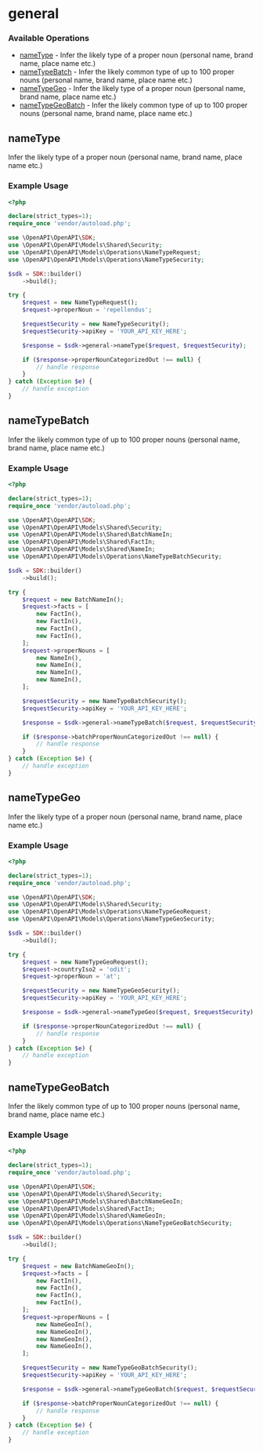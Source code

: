 # general

### Available Operations

* [nameType](#nametype) - Infer the likely type of a proper noun (personal name, brand name, place name etc.)
* [nameTypeBatch](#nametypebatch) - Infer the likely common type of up to 100 proper nouns (personal name, brand name, place name etc.)
* [nameTypeGeo](#nametypegeo) - Infer the likely type of a proper noun (personal name, brand name, place name etc.)
* [nameTypeGeoBatch](#nametypegeobatch) - Infer the likely common type of up to 100 proper nouns (personal name, brand name, place name etc.)

## nameType

Infer the likely type of a proper noun (personal name, brand name, place name etc.)

### Example Usage

```php
<?php

declare(strict_types=1);
require_once 'vendor/autoload.php';

use \OpenAPI\OpenAPI\SDK;
use \OpenAPI\OpenAPI\Models\Shared\Security;
use \OpenAPI\OpenAPI\Models\Operations\NameTypeRequest;
use \OpenAPI\OpenAPI\Models\Operations\NameTypeSecurity;

$sdk = SDK::builder()
    ->build();

try {
    $request = new NameTypeRequest();
    $request->properNoun = 'repellendus';

    $requestSecurity = new NameTypeSecurity();
    $requestSecurity->apiKey = 'YOUR_API_KEY_HERE';

    $response = $sdk->general->nameType($request, $requestSecurity);

    if ($response->properNounCategorizedOut !== null) {
        // handle response
    }
} catch (Exception $e) {
    // handle exception
}
```

## nameTypeBatch

Infer the likely common type of up to 100 proper nouns (personal name, brand name, place name etc.)

### Example Usage

```php
<?php

declare(strict_types=1);
require_once 'vendor/autoload.php';

use \OpenAPI\OpenAPI\SDK;
use \OpenAPI\OpenAPI\Models\Shared\Security;
use \OpenAPI\OpenAPI\Models\Shared\BatchNameIn;
use \OpenAPI\OpenAPI\Models\Shared\FactIn;
use \OpenAPI\OpenAPI\Models\Shared\NameIn;
use \OpenAPI\OpenAPI\Models\Operations\NameTypeBatchSecurity;

$sdk = SDK::builder()
    ->build();

try {
    $request = new BatchNameIn();
    $request->facts = [
        new FactIn(),
        new FactIn(),
        new FactIn(),
        new FactIn(),
    ];
    $request->properNouns = [
        new NameIn(),
        new NameIn(),
        new NameIn(),
        new NameIn(),
    ];

    $requestSecurity = new NameTypeBatchSecurity();
    $requestSecurity->apiKey = 'YOUR_API_KEY_HERE';

    $response = $sdk->general->nameTypeBatch($request, $requestSecurity);

    if ($response->batchProperNounCategorizedOut !== null) {
        // handle response
    }
} catch (Exception $e) {
    // handle exception
}
```

## nameTypeGeo

Infer the likely type of a proper noun (personal name, brand name, place name etc.)

### Example Usage

```php
<?php

declare(strict_types=1);
require_once 'vendor/autoload.php';

use \OpenAPI\OpenAPI\SDK;
use \OpenAPI\OpenAPI\Models\Shared\Security;
use \OpenAPI\OpenAPI\Models\Operations\NameTypeGeoRequest;
use \OpenAPI\OpenAPI\Models\Operations\NameTypeGeoSecurity;

$sdk = SDK::builder()
    ->build();

try {
    $request = new NameTypeGeoRequest();
    $request->countryIso2 = 'odit';
    $request->properNoun = 'at';

    $requestSecurity = new NameTypeGeoSecurity();
    $requestSecurity->apiKey = 'YOUR_API_KEY_HERE';

    $response = $sdk->general->nameTypeGeo($request, $requestSecurity);

    if ($response->properNounCategorizedOut !== null) {
        // handle response
    }
} catch (Exception $e) {
    // handle exception
}
```

## nameTypeGeoBatch

Infer the likely common type of up to 100 proper nouns (personal name, brand name, place name etc.)

### Example Usage

```php
<?php

declare(strict_types=1);
require_once 'vendor/autoload.php';

use \OpenAPI\OpenAPI\SDK;
use \OpenAPI\OpenAPI\Models\Shared\Security;
use \OpenAPI\OpenAPI\Models\Shared\BatchNameGeoIn;
use \OpenAPI\OpenAPI\Models\Shared\FactIn;
use \OpenAPI\OpenAPI\Models\Shared\NameGeoIn;
use \OpenAPI\OpenAPI\Models\Operations\NameTypeGeoBatchSecurity;

$sdk = SDK::builder()
    ->build();

try {
    $request = new BatchNameGeoIn();
    $request->facts = [
        new FactIn(),
        new FactIn(),
        new FactIn(),
        new FactIn(),
    ];
    $request->properNouns = [
        new NameGeoIn(),
        new NameGeoIn(),
        new NameGeoIn(),
        new NameGeoIn(),
    ];

    $requestSecurity = new NameTypeGeoBatchSecurity();
    $requestSecurity->apiKey = 'YOUR_API_KEY_HERE';

    $response = $sdk->general->nameTypeGeoBatch($request, $requestSecurity);

    if ($response->batchProperNounCategorizedOut !== null) {
        // handle response
    }
} catch (Exception $e) {
    // handle exception
}
```
